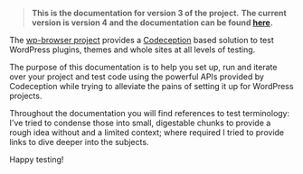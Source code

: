 > **This is the documentation for version 3 of the project.**
> **The current version is version 4 and the documentation can be found [here](./../README.md).**

The [wp-browser project](https://github.com/lucatume/wp-browser "lucatume/wp-browser · GitHub") provides a [Codeception](http://codeception.com/ "Codeception - BDD-style PHP testing.") based solution to test WordPress plugins, themes and whole sites at all levels of testing.  

The purpose of this documentation is to help you set up, run and iterate over your project and test code using the powerful APIs provided by Codeception while trying to alleviate the pains of setting it up for WordPress projects.  

Throughout the documentation you will find references to test terminology: I've tried to condense those into small, digestable chunks to provide a rough idea without and a limited context; where required I tried to provide links to dive deeper into the subjects.  

Happy testing!
